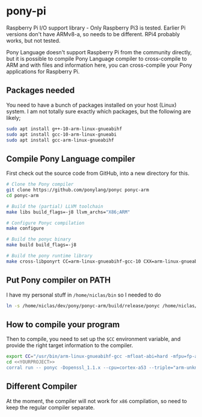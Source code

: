 # pony-pi
Raspberry Pi I/O support library - Only Raspberry Pi3 is tested. Earlier Pi versions don't have ARMv8-a, so needs to be different. RPi4 probably works, but not tested.

Pony Language doesn't support Raspberry Pi from the community directly,
but it is possible to compile Pony Language compiler to cross-compile to
ARM and with files and information here, you can cross-compile your
Pony applications for Raspberry Pi.
## Packages needed
You need to have a bunch of packages installed on your host (Linux) system. I 
am not totally sure exactly which packages, but the following are likely;

```bash
sudo apt install g++-10-arm-linux-gnueabihf
sudo apt install gcc-10-arm-linux-gnueabi
sudo apt install gcc-arm-linux-gnueabihf
```

## Compile Pony Language compiler
First check out the source code from GitHub, into a new directory for this.
```bash
# Clone the Pony compiler
git clone https://github.com/ponylang/ponyc ponyc-arm
cd ponyc-arm

# Build the (partial) LLVM toolchain
make libs build_flags=-j8 llvm_archs="X86;ARM"

# Configure Ponyc compilation
make configure

# Build the ponyc binary
make build build_flags=-j8

# Build the pony runtime library
make cross-libponyrt CC=arm-linux-gnueabihf-gcc-10 CXX=arm-linux-gnueabihf-g++-10 arch=armv8-a tune=cortex-a53 llc_arch=arm
```

## Put Pony compiler on PATH
I have my personal stuff in `/home/niclas/bin` so I needed to do

```bash
ln -s /home/niclas/dev/pony/ponyc-arm/build/release/ponyc /home/niclas/bin
```

## How to compile your program
Then to compile, you need to set up the `$CC` environment variable, and 
provide the right target information to the compiler.

```bash
export CC="/usr/bin/arm-linux-gnueabihf-gcc -mfloat-abi=hard -mfpu=fp-armv8 -lwiringPi"
cd <<YOURPROJECT>>
corral run -- ponyc -Dopenssl_1.1.x --cpu=cortex-a53 --triple="arm-unknown-linux-gnueabihf" --link-arch=armv8-a
```

## Different Compiler
At the moment, the compiler will not work for `x86` compilation, so need to keep the regular compiler separate.

